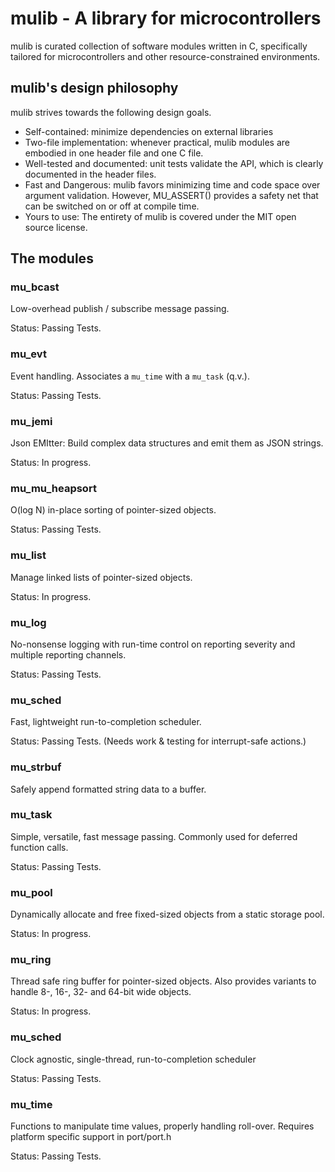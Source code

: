 # mulib - A library for microcontrollers

mulib is curated collection of software modules written in C, specifically
tailored for microcontrollers and other resource-constrained environments.

## mulib's design philosophy

mulib strives towards the following design goals.

* Self-contained: minimize dependencies on external libraries
* Two-file implementation: whenever practical, mulib modules are embodied in one
  header file and one C file.
* Well-tested and documented: unit tests validate the API, which is clearly
  documented in the header files.
* Fast and Dangerous: mulib favors minimizing time and code space over argument
  validation.  However, MU_ASSERT() provides a safety net that can be switched
  on or off at compile time.
* Yours to use: The entirety of mulib is covered under the MIT open source
  license.

## The modules

### mu_bcast

Low-overhead publish / subscribe message passing.

Status: Passing Tests.

### mu_evt

Event handling.  Associates a `mu_time` with a `mu_task` (q.v.).

Status: Passing Tests.

### mu_jemi

Json EMItter: Build complex data structures and emit them as JSON strings.

Status: In progress.

### mu_mu_heapsort

O(log N) in-place sorting of pointer-sized objects.

Status: Passing Tests.

### mu_list

Manage linked lists of pointer-sized objects.

Status: In progress.

### mu_log

No-nonsense logging with run-time control on reporting severity and multiple
reporting channels.

Status: Passing Tests.

### mu_sched

Fast, lightweight run-to-completion scheduler.  

Status: Passing Tests.  (Needs work & testing for interrupt-safe actions.)

### mu_strbuf

Safely append formatted string data to a buffer.

### mu_task

Simple, versatile, fast message passing.  Commonly used for deferred function
calls.

Status: Passing Tests.

### mu_pool

Dynamically allocate and free fixed-sized objects from a static storage pool.

Status: In progress.

### mu_ring

Thread safe ring buffer for pointer-sized objects.  Also provides variants to
handle 8-, 16-, 32- and 64-bit wide objects.

Status: In progress.

### mu_sched

Clock agnostic, single-thread, run-to-completion scheduler

Status: Passing Tests.

### mu_time

Functions to manipulate time values, properly handling roll-over.  Requires
platform specific support in port/port.h

Status: Passing Tests.
